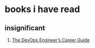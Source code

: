 # books i have read


## insignificant
1. <a href="https://www.amazon.com/DevOps-Engineers-Career-Guide-Professionals-ebook/dp/B07NDDGNLS">The DevOps Engineer’s Career Guide</a>

